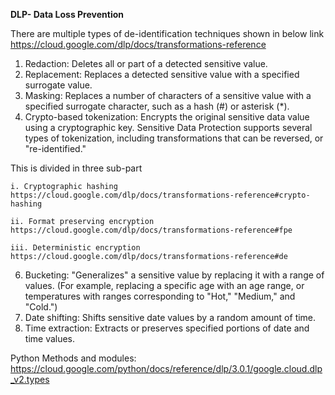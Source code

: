**DLP- Data Loss Prevention**

There are multiple types of de-identification techniques shown in below link
https://cloud.google.com/dlp/docs/transformations-reference
1. Redaction: Deletes all or part of a detected sensitive value.
2. Replacement: Replaces a detected sensitive value with a specified surrogate value.
3. Masking: Replaces a number of characters of a sensitive value with a specified surrogate character, such as a hash (#) or asterisk (*).
4. Crypto-based tokenization: Encrypts the original sensitive data value using a cryptographic key. Sensitive Data Protection supports several types of tokenization, including transformations that can be reversed, or "re-identified."

  This is divided in three sub-part
  
    i. Cryptographic hashing https://cloud.google.com/dlp/docs/transformations-reference#crypto-hashing
    
    ii. Format preserving encryption https://cloud.google.com/dlp/docs/transformations-reference#fpe
    
    iii. Deterministic encryption https://cloud.google.com/dlp/docs/transformations-reference#de
    
6. Bucketing: "Generalizes" a sensitive value by replacing it with a range of values. (For example, replacing a specific age with an age range, or temperatures with ranges corresponding to "Hot," "Medium," and "Cold.")
7. Date shifting: Shifts sensitive date values by a random amount of time.
8. Time extraction: Extracts or preserves specified portions of date and time values.

Python Methods and modules: https://cloud.google.com/python/docs/reference/dlp/3.0.1/google.cloud.dlp_v2.types
